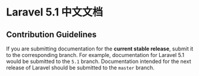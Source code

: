 # Laravel 5.1 中文文档

## Contribution Guidelines

If you are submitting documentation for the **current stable release**, submit it to the corresponding branch. For example, documentation for Laravel 5.1 would be submitted to the `5.1` branch. Documentation intended for the next release of Laravel should be submitted to the `master` branch.
